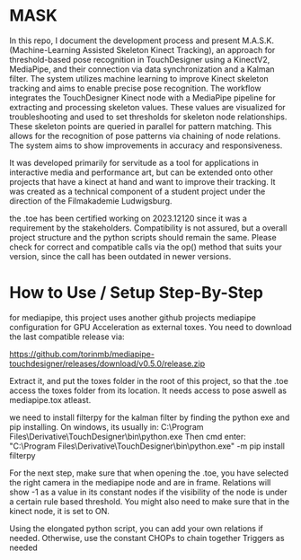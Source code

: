 # MASK

In this repo, I document the development process and present M.A.S.K. (Machine-Learning Assisted Skeleton Kinect Tracking), an approach for threshold-based pose recognition in TouchDesigner using a KinectV2, MediaPipe, and their connection via data synchronization and a Kalman filter. The system utilizes machine learning to improve Kinect skeleton tracking and aims to enable precise pose recognition. The workflow integrates the TouchDesigner Kinect node with a MediaPipe pipeline for extracting and processing skeleton values. These values are visualized for troubleshooting and used to set thresholds for skeleton node relationships. These skeleton points are queried in parallel for pattern matching. This allows for the recognition of pose patterns via chaining of node relations. The system aims to show improvements in accuracy and responsiveness. 

It was developed primarily for servitude as a tool for applications in interactive media and performance art, but can be extended onto other projects that have a kinect at hand and want to improve their tracking. It was created as a technical component of a student project under the direction of the Filmakademie Ludwigsburg.

the .toe has been certified working on 2023.12120 since it was a requirement by the stakeholders. Compatibility is not assured, but a overall project structure and the python scripts should remain the same. Please check for correct and compatible calls via the op() method that suits your version, since the call has been outdated in newer versions.

# How to Use / Setup Step-By-Step
for mediapipe, this project uses another github projects mediapipe configuration for GPU Acceleration as external toxes. You need to download the last compatible release via:

https://github.com/torinmb/mediapipe-touchdesigner/releases/download/v0.5.0/release.zip

Extract it, and put the toxes folder in the root of this project, so that the .toe access the toxes folder from its location. It needs access to pose aswell as mediapipe.tox atleast.

we need to install filterpy for the kalman filter by finding the python exe and pip installing.
On windows, its usually in: C:\Program Files\Derivative\TouchDesigner\bin\python.exe
Then cmd enter: "C:\Program Files\Derivative\TouchDesigner\bin\python.exe" -m pip install filterpy

For the next step, make sure that when opening the .toe, you have selected the right camera in the mediapipe node and are in frame. Relations will show -1 as a value in its constant nodes if the visibility of the node is under a certain rule based threshold. You might also need to make sure that in the kinect node, it is set to ON.

Using the elongated python script, you can add your own relations if needed. 
Otherwise, use the constant CHOPs to chain together Triggers as needed
